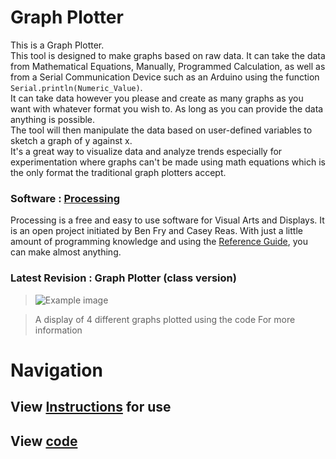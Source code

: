 # Graph Plotter
This is a Graph Plotter. <br>
This tool is designed to make graphs based on raw data. It can take the data from Mathematical Equations, Manually, Programmed Calculation, as well as from a Serial Communication Device such as an Arduino using the function ```Serial.println(Numeric_Value)```. <br>
It can take data however you please and create as many graphs as you want with whatever format you wish to. As long as you can provide the data anything is possible.<br>
The tool will then manipulate the data based on user-defined variables to sketch a graph of y against x.<br>
It's a great way to visualize data and analyze trends especially for experimentation where graphs can't be made using math equations which is the only format the traditional graph plotters accept.
### Software : [Processing](https://processing.org/download)
Processing is a free and easy to use software for Visual Arts and Displays. It is an open project initiated by Ben Fry and Casey Reas. With just a little amount of programming knowledge and using the [Reference Guide](https://processing.org/reference/), you can make almost anything.

### Latest Revision : Graph Plotter (class version)
> ![Example image](https://github.com/user-attachments/assets/d7f284fe-a1e5-441f-accc-ec9d2f1b469d)

> A display of 4 different graphs plotted using the code
> For more information

# Navigation

## View [Instructions](/Graph%20Plotter/README.md) for use
## View [code](/Graph%20Plotter)